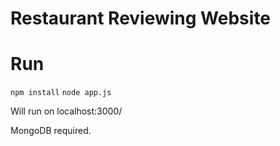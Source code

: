 # Restaurant Reviewing Website

# Run
`npm install`
`node app.js`

Will run on localhost:3000/

MongoDB required.
